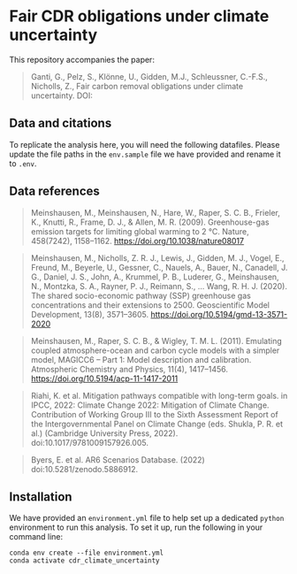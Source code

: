 # Fair CDR obligations under climate uncertainty

This repository accompanies the paper:
> Ganti, G., Pelz, S., Klönne, U., Gidden, M.J., Schleussner, C.-F.S., Nicholls, Z., Fair carbon removal obligations under climate uncertainty. DOI:

## Data and citations

To replicate the analysis here, you will need the following datafiles. Please update the file paths in the `env.sample` file we have provided and rename it to `.env`.

## Data references
> Meinshausen, M., Meinshausen, N., Hare, W., Raper, S. C. B., Frieler, K., Knutti, R., Frame, D. J., & Allen, M. R. (2009). Greenhouse-gas emission targets for limiting global warming to 2 °C. Nature, 458(7242), 1158–1162. https://doi.org/10.1038/nature08017

> Meinshausen, M., Nicholls, Z. R. J., Lewis, J., Gidden, M. J., Vogel, E., Freund, M., Beyerle, U., Gessner, C., Nauels, A., Bauer, N., Canadell, J. G., Daniel, J. S., John, A., Krummel, P. B., Luderer, G., Meinshausen, N., Montzka, S. A., Rayner, P. J., Reimann, S., … Wang, R. H. J. (2020). The shared socio-economic pathway (SSP) greenhouse gas concentrations and their extensions to 2500. Geoscientific Model Development, 13(8), 3571–3605. https://doi.org/10.5194/gmd-13-3571-2020

> Meinshausen, M., Raper, S. C. B., & Wigley, T. M. L. (2011). Emulating coupled atmosphere-ocean and carbon cycle models with a simpler model, MAGICC6 – Part 1: Model description and calibration. Atmospheric Chemistry and Physics, 11(4), 1417–1456. https://doi.org/10.5194/acp-11-1417-2011

> Riahi, K. et al. Mitigation pathways compatible with long-term goals. in IPCC, 2022: Climate Change 2022: Mitigation of Climate Change. Contribution of Working Group III to the Sixth Assessment Report of the Intergovernmental Panel on Climate Change (eds. Shukla, P. R. et al.) (Cambridge University Press, 2022). doi:10.1017/9781009157926.005.

> Byers, E. et al. AR6 Scenarios Database. (2022) doi:10.5281/zenodo.5886912.

## Installation

We have provided an `environment.yml` file to help set up a dedicated `python` environment to run this analysis. To set it up, run the following in your command line:
```
conda env create --file environment.yml
conda activate cdr_climate_uncertainty
```
